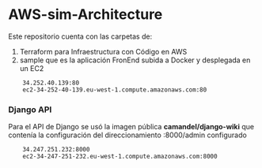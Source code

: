 # AWS-sim-Architecture

Este repositorio cuenta con las carpetas de:
1. Terraform para Infraestructura con Código en AWS
2. sample que es la aplicación FronEnd subida a Docker y desplegada en un EC2 
  ``` 
      34.252.40.139:80
      ec2-34-252-40-139.eu-west-1.compute.amazonaws.com:80
  ```
  
### Django API
Para el API de Django se usó la imagen pública **camandel/django-wiki** que contenía la configuración del direccionamiento :8000/admin configurado
  ```
      34.247.251.232:8000
      ec2-34-247-251-232.eu-west-1.compute.amazonaws.com:8000
  ```

